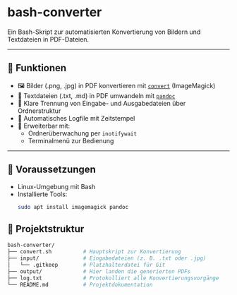 # bash-converter

Ein Bash-Skript zur automatisierten Konvertierung von Bildern und Textdateien in PDF-Dateien.

---

## 🔧 Funktionen

- 🖼️ Bilder (.png, .jpg) in PDF konvertieren mit [`convert`](https://imagemagick.org) (ImageMagick)
- 📄 Textdateien (.txt, .md) in PDF umwandeln mit [`pandoc`](https://pandoc.org)
- 📁 Klare Trennung von Eingabe- und Ausgabedateien über Ordnerstruktur
- 📝 Automatisches Logfile mit Zeitstempel
- 🔄 Erweiterbar mit:
  - Ordnerüberwachung per `inotifywait`
  - Terminalmenü zur Bedienung

---

## 🚀 Voraussetzungen

- Linux-Umgebung mit Bash
- Installierte Tools:
  ```bash
  sudo apt install imagemagick pandoc

## 📂 Projektstruktur

```bash
bash-converter/
├── convert.sh          # Hauptskript zur Konvertierung
├── input/              # Eingabedateien (z. B. .txt oder .jpg)
│   └── .gitkeep        # Platzhalterdatei für Git
├── output/             # Hier landen die generierten PDFs
├── log.txt             # Protokolliert alle Konvertierungsvorgänge
└── README.md           # Projektdokumentation
